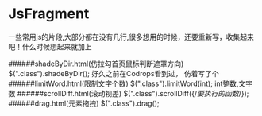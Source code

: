 JsFragment
==========

一些常用js的片段,大部分都在没有几行,很多想用的时候，还要重新写，收集起来吧！什么时候想起来就加上

######shadeByDir.html(仿拉勾首页鼠标判断遮罩方向)
        $(".class").shadeByDir();  好久之前在Codrops看到过， 仿着写了个
######limitWord.html(限制文字个数)
        $(".class").limitWord(int);  int整数,文字数
######scrollDiff.html(滚动视差)
        $(".class").scrollDiff({/*要执行的函数*/});  
######drag.html(元素拖拽)
        $(".class").drag();

